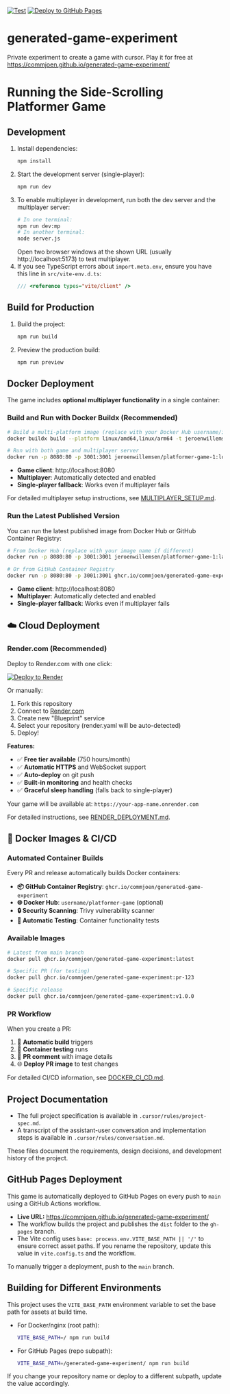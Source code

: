 [![Test](https://github.com/commjoen/generated-game-experiment/actions/workflows/test.yml/badge.svg)](https://github.com/commjoen/generated-game-experiment/actions/workflows/test.yml)
[![Deploy to GitHub Pages](https://github.com/commjoen/generated-game-experiment/actions/workflows/deploy.yml/badge.svg)](https://github.com/commjoen/generated-game-experiment/actions/workflows/deploy.yml)

# generated-game-experiment
Private experiment to create a game with cursor. Play it for free at https://commjoen.github.io/generated-game-experiment/

# Running the Side-Scrolling Platformer Game

## Development

1. Install dependencies:
   ```sh
   npm install
   ```
2. Start the development server (single-player):
   ```sh
   npm run dev
   ```
3. To enable multiplayer in development, run both the dev server and the multiplayer server:
   ```sh
   # In one terminal:
   npm run dev:mp
   # In another terminal:
   node server.js
   ```
   Open two browser windows at the shown URL (usually http://localhost:5173) to test multiplayer.
4. If you see TypeScript errors about `import.meta.env`, ensure you have this line in `src/vite-env.d.ts`:
   ```ts
   /// <reference types="vite/client" />
   ```

## Build for Production

1. Build the project:
   ```sh
   npm run build
   ```
2. Preview the production build:
   ```sh
   npm run preview
   ```

## Docker Deployment

The game includes **optional multiplayer functionality** in a single container:

### Build and Run with Docker Buildx (Recommended)

```sh
# Build a multi-platform image (replace with your Docker Hub username/image)
docker buildx build --platform linux/amd64,linux/arm64 -t jeroenwillemsen/platformer-game-1:local --load .

# Run with both game and multiplayer server
docker run -p 8080:80 -p 3001:3001 jeroenwillemsen/platformer-game-1:local
```

- **Game client**: http://localhost:8080
- **Multiplayer**: Automatically detected and enabled
- **Single-player fallback**: Works even if multiplayer fails

For detailed multiplayer setup instructions, see [MULTIPLAYER_SETUP.md](./MULTIPLAYER_SETUP.md).

### Run the Latest Published Version

You can run the latest published image from Docker Hub or GitHub Container Registry:

```sh
# From Docker Hub (replace with your image name if different)
docker run -p 8080:80 -p 3001:3001 jeroenwillemsen/platformer-game-1:latest

# Or from GitHub Container Registry
docker run -p 8080:80 -p 3001:3001 ghcr.io/commjoen/generated-game-experiment:latest
```

- **Game client**: http://localhost:8080
- **Multiplayer**: Automatically detected and enabled
- **Single-player fallback**: Works even if multiplayer fails

## ☁️ Cloud Deployment

### Render.com (Recommended)

Deploy to Render.com with one click:

[![Deploy to Render](https://render.com/images/deploy-to-render-button.svg)](https://render.com/deploy)

Or manually:
1. Fork this repository
2. Connect to [Render.com](https://render.com)
3. Create new "Blueprint" service
4. Select your repository (render.yaml will be auto-detected)
5. Deploy!

**Features:**
- ✅ **Free tier available** (750 hours/month)
- ✅ **Automatic HTTPS** and WebSocket support  
- ✅ **Auto-deploy** on git push
- ✅ **Built-in monitoring** and health checks
- ✅ **Graceful sleep handling** (falls back to single-player)

Your game will be available at: `https://your-app-name.onrender.com`

For detailed instructions, see [RENDER_DEPLOYMENT.md](./RENDER_DEPLOYMENT.md).

## 🐳 Docker Images & CI/CD

### Automated Container Builds

Every PR and release automatically builds Docker containers:

- **📦 GitHub Container Registry**: `ghcr.io/commjoen/generated-game-experiment`
- **🌐 Docker Hub**: `username/platformer-game` (optional)
- **🔒 Security Scanning**: Trivy vulnerability scanner
- **🧪 Automatic Testing**: Container functionality tests

### Available Images

```bash
# Latest from main branch
docker pull ghcr.io/commjoen/generated-game-experiment:latest

# Specific PR (for testing)
docker pull ghcr.io/commjoen/generated-game-experiment:pr-123

# Specific release
docker pull ghcr.io/commjoen/generated-game-experiment:v1.0.0
```

### PR Workflow

When you create a PR:
1. 🔨 **Automatic build** triggers
2. 🧪 **Container testing** runs  
3. 💬 **PR comment** with image details
4. 🌐 **Deploy PR image** to test changes

For detailed CI/CD information, see [DOCKER_CI_CD.md](./DOCKER_CI_CD.md).

## Project Documentation

- The full project specification is available in `.cursor/rules/project-spec.md`.
- A transcript of the assistant-user conversation and implementation steps is available in `.cursor/rules/conversation.md`.

These files document the requirements, design decisions, and development history of the project.

## GitHub Pages Deployment

This game is automatically deployed to GitHub Pages on every push to `main` using a GitHub Actions workflow.

- **Live URL:** https://commjoen.github.io/generated-game-experiment/
- The workflow builds the project and publishes the `dist` folder to the `gh-pages` branch.
- The Vite config uses `base: process.env.VITE_BASE_PATH || '/'` to ensure correct asset paths. If you rename the repository, update this value in `vite.config.ts` and the workflow.

To manually trigger a deployment, push to the `main` branch.

## Building for Different Environments

This project uses the `VITE_BASE_PATH` environment variable to set the base path for assets at build time.

- For Docker/nginx (root path):
  ```sh
  VITE_BASE_PATH=/ npm run build
  ```
- For GitHub Pages (repo subpath):
  ```sh
  VITE_BASE_PATH=/generated-game-experiment/ npm run build
  ```

If you change your repository name or deploy to a different subpath, update the value accordingly.
